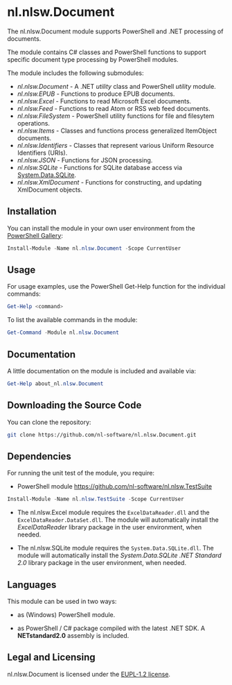 # nl.nlsw.Document

The nl.nlsw.Document module supports PowerShell and .NET processing of documents.

The module contains C# classes and PowerShell functions to support specific document
type processing by PowerShell modules.

The module includes the following submodules:

- *nl.nlsw.Document* - A .NET *utility* class and PowerShell *utility* module.
- *nl.nlsw.EPUB* - Functions to produce EPUB documents.
- *nl.nlsw.Excel* - Functions to read Microsoft Excel documents.
- *nl.nlsw.Feed* - Functions to read Atom or RSS web feed documents.
- *nl.nlsw.FileSystem* - PowerShell utility functions for file and filesytem operations.
- *nl.nlsw.Items* - Classes and functions process generalized ItemObject documents.
- *nl.nlsw.Identifiers* - Classes that represent various Uniform Resource Identifiers (URIs).
- *nl.nlsw.JSON* - Functions for JSON processing.
- *nl.nlsw.SQLite* - Functions for SQLite database access via [System.Data.SQLite](https://system.data.sqlite.org/).
- *nl.nlsw.XmlDocument* - Functions for constructing, and updating XmlDocument objects.

## Installation

You can install the module in your own user environment from the [PowerShell Gallery](https://www.powershellgallery.com/packages/nl.nlsw.Document/):

```powershell
Install-Module -Name nl.nlsw.Document -Scope CurrentUser
```

## Usage

For usage examples, use the PowerShell Get-Help function for the individual commands:

```powershell
Get-Help <command>
```

To list the available commands in the module:

```powershell
Get-Command -Module nl.nlsw.Document
```

## Documentation

A little documentation on the module is included and available via:

```powershell
Get-Help about_nl.nlsw.Document
```

## Downloading the Source Code

You can clone the repository:

```sh
git clone https://github.com/nl-software/nl.nlsw.Document.git
```

## Dependencies

For running the unit test of the module, you require:

- PowerShell module https://github.com/nl-software/nl.nlsw.TestSuite

```powershell
Install-Module -Name nl.nlsw.TestSuite -Scope CurrentUser
```

- The nl.nlsw.Excel module requires the `ExcelDataReader.dll`
  and the `ExcelDataReader.DataSet.dll`.
  The module will automatically install the *ExcelDataReader*
  library package in the user environment, when needed.

- The nl.nlsw.SQLite module requires the `System.Data.SQLite.dll`.
  The module will automatically install the *System.Data.SQLite .NET Standard 2.0*
  library package in the user environment, when needed.

## Languages

This module can be used in two ways:

- as (Windows) PowerShell module.

- as PowerShell / C# package compiled with the latest .NET SDK.
  A **NETstandard2.0** assembly is included.

## Legal and Licensing

nl.nlsw.Document is licensed under the [EUPL-1.2 license][].

[EUPL-1.2 license]: https://joinup.ec.europa.eu/collection/eupl/eupl-text-eupl-12